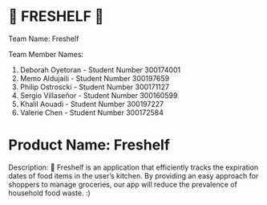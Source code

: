 # :herb: FRESHELF :herb:

Team Name: Freshelf

Team Member Names:
1. Deborah Oyetoran - Student Number 300174001
2. Memo Aldujaili - Student Number 300197659
3. Philip Ostroscki - Student Number 300171127
4. Sergio Villaseñor - Student Number 300160599
5. Khalil Aouadi - Student Number 300197227
6. Valerie Chen - Student Number 300172584


# Product Name: Freshelf

Description: :page_facing_up:
Freshelf is an application that efficiently tracks the expiration dates of food items in the user’s kitchen. By providing an easy approach for shoppers to manage groceries, our app will reduce the prevalence of household food waste. :)
